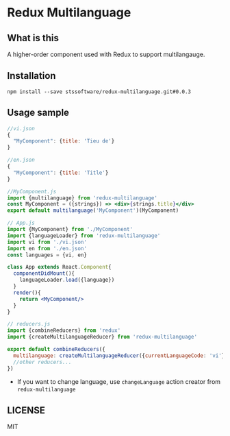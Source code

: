 # Redux Multilanguage

## What is this
A higher-order component used with Redux to support multilangauge.

## Installation
```
npm install --save stssoftware/redux-multilanguage.git#0.0.3
```

## Usage sample
```jsx
//vi.json
{
  "MyComponent": {title: 'Tieu de'}
}

//en.json
{
  "MyComponent": {title: 'Title'}
}

//MyComponent.js
import {multilanguage} from 'redux-multilanguage'
const MyComponent = ({strings}) => <div>{strings.title}</div>
export default multilanguage('MyComponent')(MyComponent)

// App.js
import {MyComponent} from './MyComponent'
import {languageLoader} from 'redux-multilanguage'
import vi from './vi.json'
import en from './en.json'
const languages = {vi, en}

class App extends React.Component{
  componentDidMount(){
    languageLoader.load({language})
  }
  render(){
    return <MyComponent/>
  }
}

// reducers.js
import {combineReducers} from 'redux'
import {createMultilanguageReducer} from 'redux-multilanguage'

export default combineReducers({
  multilanguage: createMultilanguageReducer({currentLanguageCode: 'vi'}), // this is your default language
  //other reducers...
})
```

* If you want to change language, use `changeLanguage` action creator from `redux-multilanguage`

## LICENSE
MIT